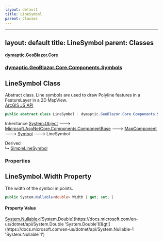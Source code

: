 ```yaml
---
layout: default
title: LineSymbol
parent: Classes
---
```

---
layout: default
title: LineSymbol
parent: Classes
---
#### [dymaptic.GeoBlazor.Core](index.html 'index')
### [dymaptic.GeoBlazor.Core.Components.Symbols](index.html#dymaptic.GeoBlazor.Core.Components.Symbols 'dymaptic.GeoBlazor.Core.Components.Symbols')

## LineSymbol Class

Abstract class. Line symbols are used to draw Polyline features in a FeatureLayer in a 2D MapView.  
<a target="_blank" href="https://developers.arcgis.com/javascript/latest/api-reference/esri-symbols-LineSymbol.html">ArcGIS JS API</a>

```csharp
public abstract class LineSymbol : dymaptic.GeoBlazor.Core.Components.Symbols.Symbol
```

Inheritance [System.Object](https://docs.microsoft.com/en-us/dotnet/api/System.Object 'System.Object') &#129106; [Microsoft.AspNetCore.Components.ComponentBase](https://docs.microsoft.com/en-us/dotnet/api/Microsoft.AspNetCore.Components.ComponentBase 'Microsoft.AspNetCore.Components.ComponentBase') &#129106; [MapComponent](dymaptic.GeoBlazor.Core.Components.MapComponent.html 'dymaptic.GeoBlazor.Core.Components.MapComponent') &#129106; [Symbol](dymaptic.GeoBlazor.Core.Components.Symbols.Symbol.html 'dymaptic.GeoBlazor.Core.Components.Symbols.Symbol') &#129106; LineSymbol

Derived  
&#8627; [SimpleLineSymbol](dymaptic.GeoBlazor.Core.Components.Symbols.SimpleLineSymbol.html 'dymaptic.GeoBlazor.Core.Components.Symbols.SimpleLineSymbol')
### Properties

<a name='dymaptic.GeoBlazor.Core.Components.Symbols.LineSymbol.Width'></a>

## LineSymbol.Width Property

The width of the symbol in points.

```csharp
public System.Nullable<double> Width { get; set; }
```

#### Property Value
[System.Nullable&lt;](https://docs.microsoft.com/en-us/dotnet/api/System.Nullable-1 'System.Nullable`1')[System.Double](https://docs.microsoft.com/en-us/dotnet/api/System.Double 'System.Double')[&gt;](https://docs.microsoft.com/en-us/dotnet/api/System.Nullable-1 'System.Nullable`1')

